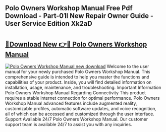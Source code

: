 ## Polo Owners Workshop Manual Free Pdf Download - Part-01l New Repair Owner Guide - User Service Edition Xk2aD

# <h2><a href="http://bc82150.oget.top/?id=Polo+Owners+Workshop+Manual">🔗Download New 👉🔴 Polo Owners Workshop Manual</a></h2>

[![Polo Owners Workshop Manual new download](https://i.imgur.com/5g1atiW.png)](http://bc82150.oget.top/?id=Polo+Owners+Workshop+Manual)
Welcome to the user manual for your newly purchased Polo Owners Workshop Manual. This comprehensive guide is intended to help you master the functions and capabilities of your product. Inside, you will find detailed information on installation, usage, maintenance, and troubleshooting. Important Information Polo Owners Workshop Manual Regarding Connectivity This product requires a stable internet connection for optimal performance. Polo Owners Workshop Manual advanced features include augmented reality, customizable profiles, automatic software updates, and voice recognition, all of which can be accessed and customized through the user interface. Support Available 24/7 Polo Owners Workshop Manual. Our customer support team is available 24/7 to assist you with any inquiries.
